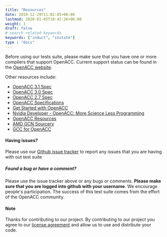 ```yaml
---
title: "Resources"
date: 2018-12-29T11:02:05+06:00
lastmod: 2020-01-05T10:42:26+06:00
weight: 1
draft: false
# search related keywords
keywords: ["induct", "instate"]
type : "docs"
---
```


Before using our tests suite, please make sure that you have one or more compilers that support OpenACC. Current support status can be found in the [OpenACC website](https://www.openacc.org/tools).

Other resources include:

* [OpenACC 3.1 Spec](https://www.openacc.org/sites/default/files/inline-images/Specification/OpenACC-3.1-final.pdf)
* [OpenACC 3.0 Spec](https://www.openacc.org/sites/default/files/inline-images/Specification/OpenACC.3.0.pdf)
* [OpenACC 2.7 Spec](https://www.openacc.org/sites/default/files/inline-files/OpenACC.2.7.pdf)
* [OpenACC Specifications](https://www.openacc.org/specification)
* [Get Started with OpenACC](https://www.openacc.org/get-started)
* [Nvidia Developer - OpenACC: More Science Less Programming](https://developer.nvidia.com/openacc)
* [OpenACC Resources](https://www.openacc.org/resources)
* [AMD GCN Sourcery](https://www.openacc.org/tools/sourcery-codebench)
* [GCC for OpenACC](https://www.openacc.org/tools/gcc-for-openacc)


#### Having issues?

Please use our [Github issue tracker](https://github.com/OpenACCUserGroup/OpenACCV-V/issues) to report any issues that you are having with out test suite

##### Found a bug or have a comment?

Please use the issue tracker above or any bugs or comments. **Please make sure that you are logged into github with your username**. We encourage people's participation. The success of this test suite comes from the effort of the OpenACC community.

#### Note

Thanks for contributing to our project. By contributing to our project you agree to our [license agreement](/license) and allow us to use and distribute your code.
